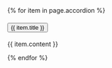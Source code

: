 
<div class="usa-accordion">
    {% for item in page.accordion %}
        <h4 class="usa-accordion__heading">
            <button
            class="usa-accordion__button"
            aria-expanded="false"
            aria-controls="a{{forloop.index}}"
            >
                {{ item.title }}
            </button>
        </h4>
        <div id="a{{forloop.index}}" class="usa-accordion__content usa-prose">
            <p>
                {{ item.content }}
            </p>
        </div>
    {% endfor %}
</div>




